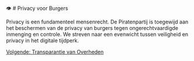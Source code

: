 👁️ # Privacy voor Burgers

Privacy is een fundamenteel mensenrecht. De Piratenpartij is toegewijd aan het beschermen van de privacy van burgers tegen ongerechtvaardigde inmenging en controle. We streven naar een evenwicht tussen veiligheid en privacy in het digitale tijdperk.

[Volgende: Transparantie van Overheden](TransparantieVanOverheden.md)
